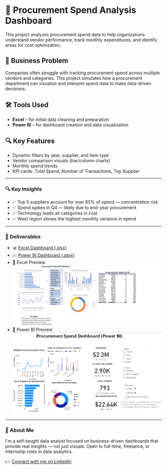 #
# 🧾 Procurement Spend Analysis Dashboard

This project analyzes procurement spend data to help organizations understand vendor performance, track monthly expenditures, and identify areas for cost optimization.


## 📌 Business Problem

Companies often struggle with tracking procurement spend across multiple vendors and categories. This project simulates how a procurement department can visualize and interpret spend data to make data-driven decisions.


## 🛠️ Tools Used
- **Excel** – for initial data cleaning and preparation
- **Power BI** – for dashboard creation and data visualization

## 🔍 Key Features
- Dynamic filters by year, supplier, and item type
- Vendor comparison visuals (bar/column charts)
- Monthly spend trends
- KPI cards: Total Spend, Number of Transactions, Top Supplier
  
---

### 🔍 Key Insights

- ✅ Top 5 suppliers account for over 65% of spend — concentration risk
- ✅ Spend spikes in Q4 — likely due to end-year procurement
- ✅ Technology leads all categories in cost
- ✅ West region shows the highest monthly variance in spend

---

### 📁 Deliverables

- 📊 [Excel Dashboard (.xlsx)](https://github.com/Lil729/procurement-spend-analysis/blob/main/Procurement%20Spend%20Dashboard%20Project.xlsx)
- 📈 [Power BI Dashboard (.pbix)](https://github.com/Lil729/procurement-spend-analysis/blob/main/Procurement%20Spend%20Dashboard.pbix)
- 📸 Excel Preview  
  ![Excel Dashboard](https://github.com/Lil729/procurement-spend-analysis/blob/main/Excel%20Dashboard%20Preview.png)
- 📸 Power BI Preview  
  ![Power BI Dashboard](https://github.com/Lil729/procurement-spend-analysis/blob/main/Power%20BI%20DashBoard%20Preview.png)

---

### 💬 About Me

I'm a self-taught data analyst focused on business-driven dashboards that provide real insights — not just visuals. Open to full-time, freelance, or internship roles in data analytics.

👉 [Connect with me on LinkedIn](https://www.linkedin.com/in/loise-mihari)

